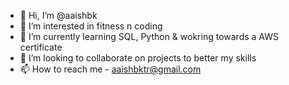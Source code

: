 - 👋 Hi, I’m @aaishbk
- 👀 I’m interested in fitness n coding
- 🌱 I’m currently learning SQL, Python & wokring towards a AWS certificate
- 💞️ I’m looking to collaborate on projects to better my skills
- 📫 How to reach me - aaishbktr@gmail.com

<!---
aaishbk/aaishbk is a ✨ special ✨ repository because its `README.md` (this file) appears on your GitHub profile.
You can click the Preview link to take a look at your changes.
--->
